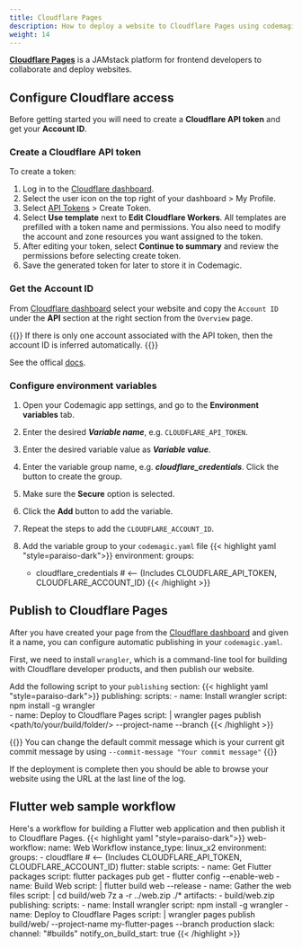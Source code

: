 ```yaml
---
title: Cloudflare Pages
description: How to deploy a website to Cloudflare Pages using codemagic.yaml
weight: 14
---
```


[**Cloudflare Pages**](https://pages.cloudflare.com/) is a JAMstack platform for frontend developers to collaborate and deploy websites.


## Configure Cloudflare access

Before getting started you will need to create a **Cloudflare API token** and get your **Account ID**.

### Create a Cloudflare API token
To create a token:

1. Log in to the [Cloudflare dashboard](https://dash.cloudflare.com/).
2. Select the user icon on the top right of your dashboard > My Profile.
3. Select [API Tokens](https://dash.cloudflare.com/profile/api-tokens) > Create Token.
4. Select **Use template** next to **Edit Cloudflare Workers**. All templates are prefilled with a token name and permissions. You also need to modify the account and zone resources you want assigned to the token.
5. After editing your token, select **Continue to summary** and review the permissions before selecting create token.
6. Save the generated token for later to store it in Codemagic.

### Get the Account ID
From [Cloudflare dashboard](https://dash.cloudflare.com/) select your website and copy the `Account ID` under the **API** section at the right section from the `Overview` page.

{{<notebox>}}
If there is only one account associated with the API token, then the account ID is inferred automatically.
{{</notebox>}}

See the offical [docs](https://developers.cloudflare.com/workers/wrangler/ci-cd/).

### Configure environment variables

1. Open your Codemagic app settings, and go to the **Environment variables** tab.
2. Enter the desired **_Variable name_**, e.g. `CLOUDFLARE_API_TOKEN`.
3. Enter the desired variable value as **_Variable value_**.
4. Enter the variable group name, e.g. **_cloudflare_credentials_**. Click the button to create the group.
5. Make sure the **Secure** option is selected.
6. Click the **Add** button to add the variable.
7. Repeat the steps to add the `CLOUDFLARE_ACCOUNT_ID`.

8. Add the variable group to your `codemagic.yaml` file
{{< highlight yaml "style=paraiso-dark">}}
  environment:
    groups:
      - cloudflare_credentials # <-- (Includes CLOUDFLARE_API_TOKEN, CLOUDFLARE_ACCOUNT_ID)
{{< /highlight >}}


## Publish to Cloudflare Pages

After you have created your page from the [Cloudflare dashboard](https://dash.cloudflare.com/) and given it a name, you can configure automatic publishing in your `codemagic.yaml`.

First, we need to install `wrangler`, which is a command-line tool for building with Cloudflare developer products, and then publish our website.


Add the following script to your `publishing` section:
{{< highlight yaml "style=paraiso-dark">}}
publishing:
    scripts:
    - name: Install wrangler
        script: npm install -g wrangler    
    - name: Deploy to Cloudflare Pages
        script: | 
        wrangler pages publish <path/to/your/build/folder/> --project-name <your-project-name> --branch <branch-name>
{{< /highlight >}}

{{<notebox>}}
You can change the default commit message which is your current git commit message by using `--commit-message "Your commit message"`
{{</notebox>}}

If the deployment is complete then you should be able to browse your website using the URL at the last line of the log.

## Flutter web sample workflow
Here's a workflow for building a Flutter web application and then publish it to Cloudflare Pages.
{{< highlight yaml "style=paraiso-dark">}}
  web-workflow:
    name: Web Workflow
    instance_type: linux_x2
    environment:
      groups:
        - cloudflare # <-- (Includes CLOUDFLARE_API_TOKEN, CLOUDFLARE_ACCOUNT_ID)
      flutter: stable
    scripts:
      - name: Get Flutter packages
        script: flutter packages pub get
      - flutter config --enable-web
      - name: Build Web
        script: | 
          flutter build web --release
      - name: Gather the web files
        script: | 
          cd build/web
          7z a -r ../web.zip ./*
    artifacts:
      - build/web.zip
    publishing:
      scripts:
        - name: Install wrangler
          script: npm install -g wrangler
        - name: Deploy to Cloudflare Pages
          script: | 
            wrangler pages publish build/web/ --project-name my-flutter-pages --branch production
      slack:
        channel: "#builds"
        notify_on_build_start: true
{{< /highlight >}}